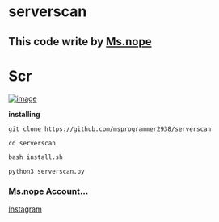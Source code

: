 # serverscan

This code write by [Ms.nope](https://github.com/msprogrammer2938)
----------------------------

# Scr
[![image](https://user-images.githubusercontent.com/78996423/112614692-2af95800-8e3f-11eb-9cf0-a8b2ffa36b32.png)](https://github.com/msprogrammer2938/serverscan)

**installing**
```
git clone https://github.com/msprogrammer2938/serverscan

cd serverscan

bash install.sh

python3 serverscan.py
```

### [Ms.nope](https://github.com/msprogrammer2938) Account...
[Instagram](https://instagram.com/msprogrammer2938)
